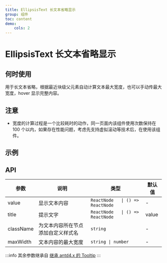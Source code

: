 ```yaml
---
title: EllipsisText 长文本省略显示
group: 组件
toc: content
demo:
    cols: 2
---
```


# EllipsisText 长文本省略显示

## 何时使用

用于长文本省略，根据最近块级父元素自动计算文本最大宽度，也可以手动传最大宽度，hover 显示完整内容。

## 注意

-   宽度的计算过程是一个比较耗时的动作，同一页面内该组件使用次数保持在 100 个以内，如果存在性能问题，考虑先支持虚拟滚动等技术后，在使用该组件。

## 示例

<code src="./demos/basic.tsx" title="基础使用" description="请更改窗口大小"></code>
<code src="./demos/maxWidth.tsx" title="宽度限制" ></code>
<code src="./demos/inlineElement.tsx" title="在行内元素中使用" description="行内元素无法获得宽度，在计算时会不断向上查找，直到找到一个能够正确获取宽度的父元素，并以找到父元素宽度当作文本的可视宽度" ></code>
<code src="./demos/flex.tsx" title="在 flex 中使用" description="请更改窗口大小"></code>
<code src="./demos/multiple.tsx" title="同一容器多个 EllipsisText 组件" description="都必须传入 maxWidth"></code>
<code src="./demos/valueType.tsx" title="支持 ReactNode" description="只支持返回的 dom 为行内元素"></code>

## API

| 参数      | 说明                               | 类型                             | 默认值 |
| --------- | ---------------------------------- | -------------------------------- | ------ |
| value     | 显示文本内容                       | `ReactNode   \| () => ReactNode` | -      |
| title     | 提示文字                           | `ReactNode   \| () => ReactNode` | value  |
| className | 为文本内容所在节点添加自定义样式名 | `string`                         | -      |
| maxWidth  | 文本内容的最大宽度                 | `string \| number`               | -      |

:::info
其余参数继承自 [继承 antd4.x 的 Tooltip](https://4x.ant.design/components/tooltip-cn/#API)
:::
